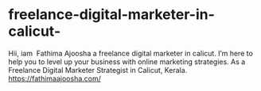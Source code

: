 # freelance-digital-marketer-in-calicut-
Hii, iam  Fathima Ajoosha a freelance digital marketer in calicut. I’m here to help you to level up your business with online marketing strategies. As a Freelance Digital Marketer Strategist in Calicut, Kerala.
https://fathimaajoosha.com/
